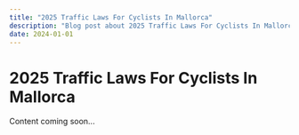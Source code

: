 ```yaml
---
title: "2025 Traffic Laws For Cyclists In Mallorca"
description: "Blog post about 2025 Traffic Laws For Cyclists In Mallorca"
date: 2024-01-01
---
```


# 2025 Traffic Laws For Cyclists In Mallorca

Content coming soon...
